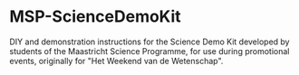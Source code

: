 # MSP-ScienceDemoKit
DIY and demonstration instructions for the Science Demo Kit developed by students of the Maastricht Science Programme, for use during promotional events, originally for "Het Weekend van de Wetenschap".
